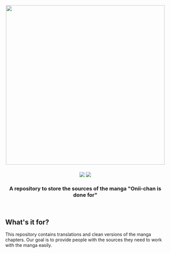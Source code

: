 
<div align="center">
   <img src="https://upload.wikimedia.org/wikipedia/commons/0/0e/Oniichan_wa_Oshimai%21_logo.png?raw=true" width="500px" style="margin:auto;"/>

###
<div align="center">

[![](https://img.shields.io/badge/Telegram-onimai.ru-pink)](https://onimai.ru)
[![](https://badgen.net/static/License/CC-BY-SA-4.0/purple)](https://git.onimai.ru/ONIMAI.RU/Onii-chan_is_done_for/src/branch/main/LICENSE)

   <h3>A repository to store the sources of the manga "Onii-chan is done for"</h3><br />

<div align="left">

## What's it for?
This repository contains translations and clean versions of the manga chapters. Our goal is to provide people with the sources they need to work with the manga easily.